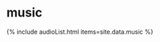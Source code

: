 # music

{% include audioList.html items=site.data.music %}
<script type="text/javascript">
  document.querySelectorAll('audio').forEach(item => {
    item.addEventListener('ended',function(e) {
        var next = document.getElementById(parseInt(e.currentTarget.id) + 1);
        if (next) {
          next.play();
        }
    });
    item.addEventListener('play',function(e) {
        var allOtherAudios = document.querySelectorAll("audio:not([id='" + parseInt(e.currentTarget.id) + "']");
        allOtherAudios.forEach(a => {
          a.pause();
        });
  
        e.currentTarget.classList.add("playing");
    });
    
    item.addEventListener('pause',function(e) {
        e.currentTarget.classList.remove("playing");
    });
  });
</script>
